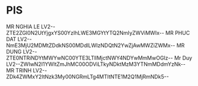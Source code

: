 # PIS
MR NGHIA LE LV2--ZTE2ZGI0N2UtYjgxYS00YzlhLWE3MGYtYTQ2NmIyZWViMWIx--
MR PHUC DAT LV2--NmE3MjU2MDMtZDdkNS00MDdlLWIzNDQtN2YwZjAwMWZiZWMx--
MR DUNG LV2--ZTE0NTRiNDYtMWYwNC00YTE3LTllMjctNWY4NDYwMmMwOGIz--
Mr Duy LV2--ZWIwN2I1YWItZmJhMC00ODViLTkyNDktMzM3YTNmMDdmYzNk--
MR TRINH LV2--ZDk4ZWMxY2ItNzk3My00NGRmLTg4MTItNTE1M2Q1MjRmNDk5--

